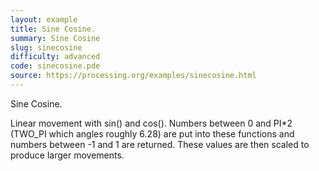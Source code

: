 ```yaml
---
layout: example
title: Sine Cosine.
summary: Sine Cosine
slug: sinecosine
difficulty: advanced
code: sinecosine.pde
source: https://processing.org/examples/sinecosine.html
---
```


Sine Cosine. 

 Linear movement with sin() and cos(). Numbers between 0 and PI*2 (TWO_PI which angles roughly 6.28) are put into these functions and numbers between -1 and 1 are returned. These values are then scaled to produce larger movements.
